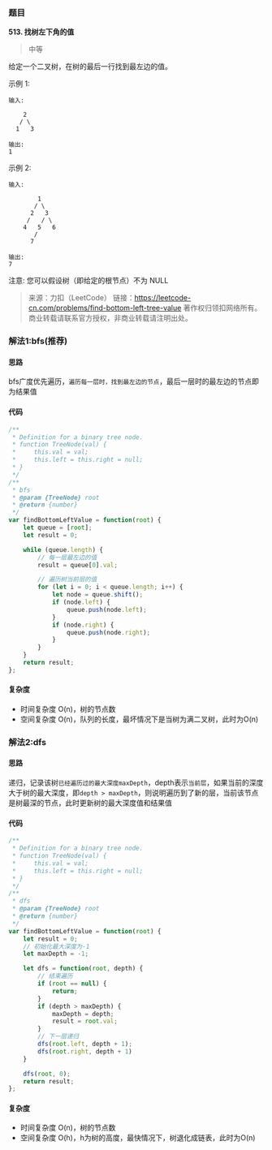 ### 题目
**513. 找树左下角的值**
>中等

给定一个二叉树，在树的最后一行找到最左边的值。

示例 1:
```
输入:

    2
   / \
  1   3

输出:
1
```

示例 2:
```
输入:

        1
       / \
      2   3
     /   / \
    4   5   6
       /
      7

输出:
7
```

注意: 您可以假设树（即给定的根节点）不为 NULL

>来源：力扣（LeetCode）
链接：https://leetcode-cn.com/problems/find-bottom-left-tree-value
著作权归领扣网络所有。商业转载请联系官方授权，非商业转载请注明出处。

### 解法1:bfs(推荐)
#### 思路
bfs广度优先遍历，`遍历每一层时，找到最左边的节点`，最后一层时的最左边的节点即为结果值

#### 代码
```javascript
/**
 * Definition for a binary tree node.
 * function TreeNode(val) {
 *     this.val = val;
 *     this.left = this.right = null;
 * }
 */
/**
 * bfs
 * @param {TreeNode} root
 * @return {number}
 */
var findBottomLeftValue = function(root) {
    let queue = [root];
    let result = 0;

    while (queue.length) {
        // 每一层最左边的值
        result = queue[0].val;

        // 遍历树当前层的值
        for (let i = 0; i < queue.length; i++) {
            let node = queue.shift();
            if (node.left) {
                queue.push(node.left);
            }
            if (node.right) { 
                queue.push(node.right);
            }
        }
    }
    return result;
};
```
#### 复杂度
* 时间复杂度 O(n)，树的节点数
* 空间复杂度 O(n)，队列的长度，最坏情况下是当树为满二叉树，此时为O(n)

### 解法2:dfs
#### 思路
递归，记录该树`已经遍历过的最大深度maxDepth`，depth表示`当前层`，如果当前的深度大于树的最大深度，即`depth > maxDepth`，则说明遍历到了新的层，当前该节点是树最深的节点，此时更新树的最大深度值和结果值

#### 代码
```javascript
/**
 * Definition for a binary tree node.
 * function TreeNode(val) {
 *     this.val = val;
 *     this.left = this.right = null;
 * }
 */
/**
 * dfs
 * @param {TreeNode} root
 * @return {number}
 */
var findBottomLeftValue = function(root) {
    let result = 0;
    // 初始化最大深度为-1
    let maxDepth = -1;

    let dfs = function(root, depth) {
        // 结束遍历
        if (root == null) {
            return;
        }
        if (depth > maxDepth) {
            maxDepth = depth;
            result = root.val;
        }
        // 下一层递归
        dfs(root.left, depth + 1);
        dfs(root.right, depth + 1)
    }

    dfs(root, 0);
    return result;
};
```
#### 复杂度
* 时间复杂度 O(n)，树的节点数
* 空间复杂度 O(h)，h为树的高度，最快情况下，树退化成链表，此时为O(n)